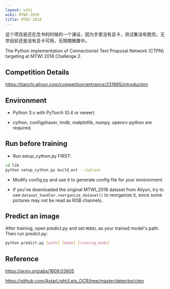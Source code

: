 ```yaml
---
layout: wiki
wiki: MTWI-2018
title: MTWI-2018
---
```


这个项目是还在念书的时候的一个课设，因为手里没有显卡，测试集没有跑完。无奈目前还是没有显卡可用，无限期搁置中。

The Python implementation of Connectionist Text Proposal Network (CTPN) targeting at MTWI 2018 Challenge 2.

## Competition Details

https://tianchi.aliyun.com/competition/entrance/231685/introduction

## Environment

* Python 3.x with PyTorch (0.4 or newer)

* cython, configphaser, lmdb, matplotlib, numpy, opencv-python are required.

## Run before training

* Run setup_cython.py FIRST: 

```bash
cd lib
python setup_cython.py build_ext --inplace
```

* Modify config.py and use it to generate config file for your environment.

* If you've downloaded the original MTWI_2018 dataset from Aliyun, try to use `dataset_handler.reorganize_dataset()` to reorganize it, since some pictures may not be read as RGB channels.

## Predict an image

After training, open predict.py and set `MODEL` as your trained model's path. Then run predict.py:

```bash
python predict.py [path] [mode] [running_mode]
```

## Reference

https://arxiv.org/abs/1609.03605

https://github.com/AstarLight/Lets_OCR/tree/master/detector/ctpn